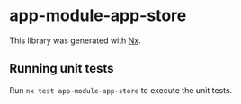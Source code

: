 # app-module-app-store

This library was generated with [Nx](https://nx.dev).

## Running unit tests

Run `nx test app-module-app-store` to execute the unit tests.
